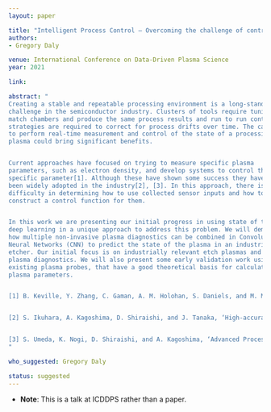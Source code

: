 ```yaml
---
layout: paper

title: "Intelligent Process Control – Overcoming the challenge of controlling the processing environment with deep learning"
authors:
- Gregory Daly

venue: International Conference on Data-Driven Plasma Science
year: 2021

link: 

abstract: "
Creating a stable and repeatable processing environment is a long-standing
challenge in the semiconductor industry. Clusters of tools require tuning to
match chambers and produce the same process results and run to run control
strategies are required to correct for process drifts over time. The capability
to perform real-time measurement and control of the state of a processing
plasma could bring significant benefits.


Current approaches have focused on trying to measure specific plasma
parameters, such as electron density, and develop systems to control that
specific parameter[1]. Although these have shown some success they have not
been widely adopted in the industry[2], [3]. In this approach, there is always
difficulty in determining how to use collected sensor inputs and how to
construct a control function for them.


In this work we are presenting our initial progress in using state of the art
deep learning in a unique approach to address this problem. We will demonstrate
how multiple non-invasive plasma diagnostics can be combined in Convolutional
Neural Networks (CNN) to predict the state of the plasma in an industrial
etcher. Our initial focus is on industrially relevant etch plasmas and optical
plasma diagnostics. We will also present some early validation work using
existing plasma probes, that have a good theoretical basis for calculating
plasma parameters.


[1]	B. Keville, Y. Zhang, C. Gaman, A. M. Holohan, S. Daniels, and M. M. Turner, ‘Real-time control of electron density in a capacitively coupled plasma’, J. Vac. Sci. Technol. A, vol. 31, no. 3, p. 031302, Mar. 2013.


[2]	S. Ikuhara, A. Kagoshima, D. Shiraishi, and J. Tanaka, ‘High-accuracy Etching System with Active APC Capability’, 2005.


[3]	S. Umeda, K. Nogi, D. Shiraishi, and A. Kagoshima, ‘Advanced Process Control Using Virtual Metrology to Cope with Etcher Condition Change’, 2018 Int. Symp. Semicond. Manuf. ISSM, pp. 1–4, 2018.
"

who_suggested: Gregory Daly

status: suggested
---
```

- **Note**: This is a talk at ICDDPS rather than a paper.
